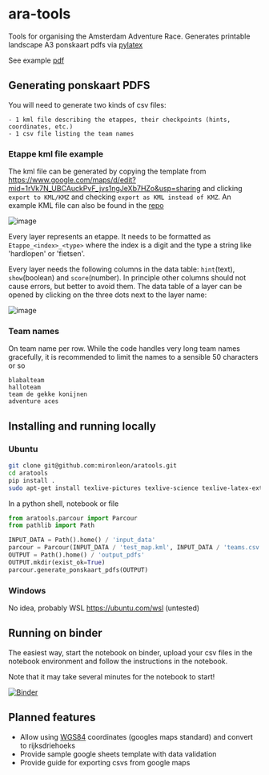 # ara-tools

Tools for organising the Amsterdam Adventure Race. Generates printable landscape A3 ponskaart pdfs via [pylatex](https://github.com/JelteF/PyLaTeX)

See example [pdf](tests/example_data/pdfs/Etappe_1.pdf)

## Generating ponskaart PDFS

You will need to generate two kinds of csv files:

    - 1 kml file describing the etappes, their checkpoints (hints, coordinates, etc.)
    - 1 csv file listing the team names

### Etappe kml file example

The kml file can be generated by copying the template from <https://www.google.com/maps/d/edit?mid=1rVk7N_UBCAuckPvF_jvs1ngJeXb7HZo&usp=sharing> and clicking `export to KML/KMZ` and checking `export as KML instead of KMZ`. An example KML file can also be found in the [repo](tests/example_data/test_map.kml)

![image](https://user-images.githubusercontent.com/119943561/222968952-67f7b658-f9f3-4f06-8fac-59c13a2015c5.png)

Every layer represents an etappe. It needs to be formatted as `Etappe_<index>_<type>` where the index is a digit and the type a string like 'hardlopen' or 'fietsen'.

Every layer needs the following columns in the data table: `hint`(text), `show`(boolean) and `score`(number). In principle other columns should not cause errors, but better to avoid them. The data table of a layer can be opened by clicking on the three dots next to the layer name:

![image](https://user-images.githubusercontent.com/119943561/222969233-db36cf57-4df4-44ba-be09-e16c5dc8f13d.png)

### Team names

On team name per row. While the code handles very long team names gracefully, it is recommended to limit the names to a sensible 50 characters or so

```csv
blabalteam
halloteam
team de gekke konijnen
adventure aces
```

## Installing and running locally

### Ubuntu

```bash
git clone git@github.com:mironleon/aratools.git
cd aratools
pip install .
sudo apt-get install texlive-pictures texlive-science texlive-latex-extra latexmk
```

In a python shell, notebook or file

```python
from aratools.parcour import Parcour
from pathlib import Path

INPUT_DATA = Path().home() / 'input_data'
parcour = Parcour(INPUT_DATA / 'test_map.kml', INPUT_DATA / 'teams.csv')
OUTPUT = Path().home() / 'output_pdfs'
OUTPUT.mkdir(exist_ok=True)
parcour.generate_ponskaart_pdfs(OUTPUT)
```

### Windows

No idea, probably WSL <https://ubuntu.com/wsl> (untested)

## Running on binder

The easiest way, start the notebook on binder, upload your csv files in the notebook environment and follow the instructions in the notebook.

Note that it may take several minutes for the notebook to start!

[![Binder](https://mybinder.org/badge_logo.svg)](https://mybinder.org/v2/gh/mironleon/aratools/main?urlpath=tree)

## Planned features

- Allow using [WGS84](https://wiki.gis.com/wiki/index.php/WGS84) coordinates (googles maps standard) and convert to rijksdriehoeks
- Provide sample google sheets template with data validation
- Provide guide for exporting csvs from google maps
